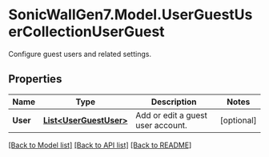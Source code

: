 # SonicWallGen7.Model.UserGuestUserCollectionUserGuest
Configure guest users and related settings.

## Properties

Name | Type | Description | Notes
------------ | ------------- | ------------- | -------------
**User** | [**List&lt;UserGuestUser&gt;**](UserGuestUser.md) | Add or edit a guest user account. | [optional] 

[[Back to Model list]](../README.md#documentation-for-models) [[Back to API list]](../README.md#documentation-for-api-endpoints) [[Back to README]](../README.md)

